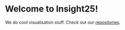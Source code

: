 # Welcome to Insight25!

We do cool visualisation stuff. Check out our [repositories](https://github.com/orgs/Insight25/repositories).
